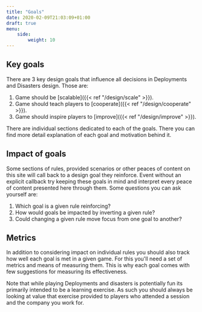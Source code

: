```yaml
---
title: "Goals"
date: 2020-02-09T21:03:09+01:00
draft: true
menu:
    side:
        weight: 10
---
```


## Key goals

There are 3 key design goals that influence all decisions in Deployments and Disasters design. Those are:

1. Game should be [scalable]({{< ref "/design/scale" >}}).
1. Game should teach players to [cooperate]({{< ref "/design/cooperate" >}}).
1. Game should inspire players to [improve]({{< ref "/design/improve" >}}).

There are individual sections dedicated to each of the goals. There you can find more detail explanation of each goal and motivation behind it.

## Impact of goals

Some sections of rules, provided scenarios or other peaces of content on this site will call back to a design goal they reinforce. Event without an explicit callback try keeping these goals in mind and interpret every peace of content presented here through them. Some questions you can ask yourself are:
1. Which goal is a given rule reinforcing?
1. How would goals be impacted by inverting a given rule?
1. Could changing a given rule move focus from one goal to another?

## Metrics

In addition to considering impact on individual rules you should also track how well each goal is met in a given game. For this you'll need a set of metrics and means of measuring them. This is why each goal comes with few suggestions for measuring its effectiveness.

Note that while playing Deployments and disasters is potentially fun its primarily intended to be a learning exercise. As such you should always be looking at value that exercise provided to players who attended a session and the company you work for.